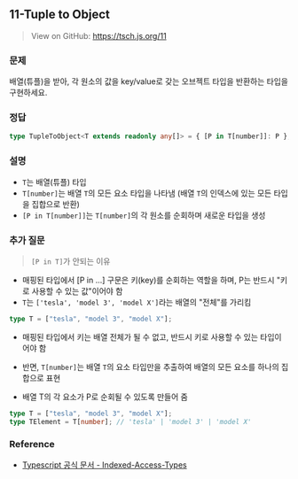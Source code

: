 ## 11-Tuple to Object

> View on GitHub: https://tsch.js.org/11

### 문제

배열(튜플)을 받아, 각 원소의 값을 key/value로 갖는 오브젝트 타입을 반환하는 타입을 구현하세요.

### 정답

```ts
type TupleToObject<T extends readonly any[]> = { [P in T[number]]: P };
```

### 설명

- `T`는 배열(튜플) 타입
- `T[number]`는 배열 `T`의 모든 요소 타입을 나타냄 (배열 `T`의 인덱스에 있는 모든 타입을 집합으로 반환)
- `[P in T[number]]`는 `T[number]`의 각 원소를 순회하며 새로운 타입을 생성

### 추가 질문

> `[P in T]`가 안되는 이유

- 매핑된 타입에서 [P in ...] 구문은 키(key)를 순회하는 역할을 하며, P는 반드시 "키로 사용할 수 있는 값"이어야 함
- `T`는 `['tesla', 'model 3', 'model X']`라는 배열의 "전체"를 가리킴

```ts
type T = ["tesla", "model 3", "model X"];
```

- 매핑된 타입에서 키는 배열 전체가 될 수 없고, 반드시 키로 사용할 수 있는 타입이어야 함

- 반면, `T[number]`는 배열 `T`의 요소 타입만을 추출하여 배열의 모든 요소를 하나의 집합으로 표현
- 배열 T의 각 요소가 P로 순회될 수 있도록 만들어 줌

```ts
type T = ["tesla", "model 3", "model X"];
type TElement = T[number]; // 'tesla' | 'model 3' | 'model X'
```

### Reference

- [Typescript 공식 문서 - Indexed-Access-Types](https://www.typescriptlang.org/docs/handbook/2/indexed-access-types.html)
